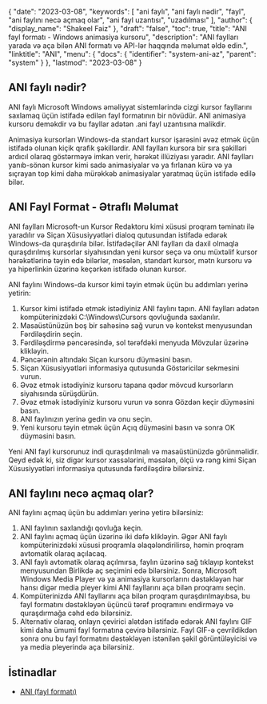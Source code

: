 {
  "date": "2023-03-08",
  "keywords": [
"ani faylı",
"ani faylı nədir",
"fayl",
"ani faylını necə açmaq olar",
"ani fayl uzantısı",
"uzadılması"
],
  "author": {
    "display_name": "Shakeel Faiz"
},
  "draft": "false",
  "toc": true,
  "title": "ANI fayl formatı - Windows animasiya kursoru",
  "description": "ANI faylları yarada və aça bilən ANI formatı və API-lər haqqında məlumat əldə edin.",
  "linktitle": "ANI",
  "menu": {
    "docs": {
      "identifier": "system-ani-az",
      "parent": "system"
}
},
  "lastmod": "2023-03-08"
}

## ANI faylı nədir?

ANI faylı Microsoft Windows əməliyyat sistemlərində cizgi kursor fayllarını saxlamaq üçün istifadə edilən fayl formatının bir növüdür. ANI animasiya kursoru deməkdir və bu fayllar adətən .ani fayl uzantısına malikdir.

Animasiya kursorları Windows-da standart kursor işarəsini əvəz etmək üçün istifadə olunan kiçik qrafik şəkillərdir. ANI faylları kursora bir sıra şəkilləri ardıcıl olaraq göstərməyə imkan verir, hərəkət illüziyası yaradır. ANI faylları yanıb-sönən kursor kimi sadə animasiyalar və ya fırlanan kürə və ya sıçrayan top kimi daha mürəkkəb animasiyalar yaratmaq üçün istifadə edilə bilər.

## ANI Fayl Format - Ətraflı Məlumat

ANI faylları Microsoft-un Kursor Redaktoru kimi xüsusi proqram təminatı ilə yaradılır və Siçan Xüsusiyyətləri dialoq qutusundan istifadə edərək Windows-da quraşdırıla bilər. İstifadəçilər ANI faylları da daxil olmaqla quraşdırılmış kursorlar siyahısından yeni kursor seçə və onu müxtəlif kursor hərəkətlərinə təyin edə bilərlər, məsələn, standart kursor, mətn kursoru və ya hiperlinkin üzərinə keçərkən istifadə olunan kursor.

ANI faylını Windows-da kursor kimi təyin etmək üçün bu addımları yerinə yetirin:

1. Kursor kimi istifadə etmək istədiyiniz ANI faylını tapın. ANI faylları adətən kompüterinizdəki C:\Windows\Cursors qovluğunda saxlanılır.
2. Masaüstünüzün boş bir sahəsinə sağ vurun və kontekst menyusundan Fərdiləşdirin seçin.
3. Fərdiləşdirmə pəncərəsində, sol tərəfdəki menyuda Mövzular üzərinə klikləyin.
4. Pəncərənin altındakı Siçan kursoru düyməsini basın.
5. Siçan Xüsusiyyətləri informasiya qutusunda Göstəricilər sekmesini vurun.
6. Əvəz etmək istədiyiniz kursoru tapana qədər mövcud kursorların siyahısında sürüşdürün.
7. Əvəz etmək istədiyiniz kursoru vurun və sonra Gözdən keçir düyməsini basın.
8. ANI faylınızın yerinə gedin və onu seçin.
9. Yeni kursoru təyin etmək üçün Açıq düyməsini basın və sonra OK düyməsini basın.

Yeni ANI fayl kursorunuz indi quraşdırılmalı və masaüstünüzdə görünməlidir. Qeyd edək ki, siz digər kursor xassələrini, məsələn, ölçü və rəng kimi Siçan Xüsusiyyətləri informasiya qutusunda fərdiləşdirə bilərsiniz.

## ANI faylını necə açmaq olar?

ANI faylını açmaq üçün bu addımları yerinə yetirə bilərsiniz:

1. ANI faylının saxlandığı qovluğa keçin.
2. ANI faylını açmaq üçün üzərinə iki dəfə klikləyin. Əgər ANI faylı kompüterinizdəki xüsusi proqramla əlaqələndirilirsə, həmin proqram avtomatik olaraq açılacaq.
3. ANI faylı avtomatik olaraq açılmırsa, faylın üzərinə sağ tıklayıp kontekst menyusundan Birlikdə aç seçimini edə bilərsiniz. Sonra, Microsoft Windows Media Player və ya animasiya kursorlarını dəstəkləyən hər hansı digər media pleyer kimi ANI fayllarını aça bilən proqramı seçin.
4. Kompüterinizdə ANI fayllarını aça bilən proqram quraşdırılmayıbsa, bu fayl formatını dəstəkləyən üçüncü tərəf proqramını endirməyə və quraşdırmağa cəhd edə bilərsiniz.
5. Alternativ olaraq, onlayn çevirici alətdən istifadə edərək ANI faylını GIF kimi daha ümumi fayl formatına çevirə bilərsiniz. Fayl GIF-ə çevrildikdən sonra onu bu fayl formatını dəstəkləyən istənilən şəkil görüntüləyicisi və ya media pleyerində aça bilərsiniz.

## İstinadlar
* [ANI (fayl formatı)](https://en.wikipedia.org/wiki/ANI_(fayl_formatı))


